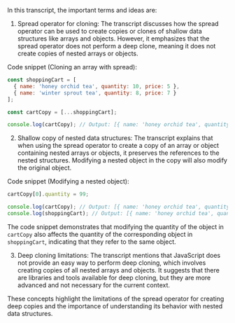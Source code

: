 In this transcript, the important terms and ideas are:

1. Spread operator for cloning: The transcript discusses how the spread operator can be used to create copies or clones of shallow data structures like arrays and objects. However, it emphasizes that the spread operator does not perform a deep clone, meaning it does not create copies of nested arrays or objects.

Code snippet (Cloning an array with spread):
```javascript
const shoppingCart = [
  { name: 'honey orchid tea', quantity: 10, price: 5 },
  { name: 'winter sprout tea', quantity: 8, price: 7 }
];

const cartCopy = [...shoppingCart];

console.log(cartCopy); // Output: [{ name: 'honey orchid tea', quantity: 10, price: 5 }, { name: 'winter sprout tea', quantity: 8, price: 7 }]
```

2. Shallow copy of nested data structures: The transcript explains that when using the spread operator to create a copy of an array or object containing nested arrays or objects, it preserves the references to the nested structures. Modifying a nested object in the copy will also modify the original object.

Code snippet (Modifying a nested object):
```javascript
cartCopy[0].quantity = 99;

console.log(cartCopy); // Output: [{ name: 'honey orchid tea', quantity: 99, price: 5 }, { name: 'winter sprout tea', quantity: 8, price: 7 }]
console.log(shoppingCart); // Output: [{ name: 'honey orchid tea', quantity: 99, price: 5 }, { name: 'winter sprout tea', quantity: 8, price: 7 }]
```

The code snippet demonstrates that modifying the quantity of the object in `cartCopy` also affects the quantity of the corresponding object in `shoppingCart`, indicating that they refer to the same object.

3. Deep cloning limitations: The transcript mentions that JavaScript does not provide an easy way to perform deep cloning, which involves creating copies of all nested arrays and objects. It suggests that there are libraries and tools available for deep cloning, but they are more advanced and not necessary for the current context.

These concepts highlight the limitations of the spread operator for creating deep copies and the importance of understanding its behavior with nested data structures.